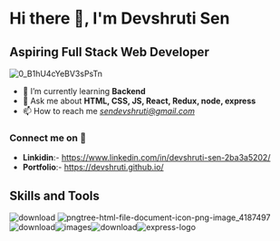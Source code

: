 # Hi there 👋, I'm Devshruti Sen 

## Aspiring Full Stack Web Developer

![0_B1hU4cYeBV3sPsTn](https://github.com/devshruti/devshruti/assets/115461429/62f26e53-82c8-4d8f-83cf-003c14285196)


- 🌱 I’m currently learning **Backend**
- 💬 Ask me about **HTML, CSS, JS, React, Redux, node, express**
- 📫 How to reach me [*sendevshruti@gmail.com*](#sendevshruti@gmail.com)
     

 ### Connect me on 🔗
- **Linkidin**:- https://www.linkedin.com/in/devshruti-sen-2ba3a5202/
- **Portfolio**:- https://devshruti.github.io/

## Skills and Tools
![download](https://github.com/devshruti/devshruti/assets/115461429/70a934a0-e758-438e-8f74-a4454e827a30) ![pngtree-html-file-document-icon-png-image_4187497](https://github.com/devshruti/devshruti/assets/115461429/c9c7827c-5424-4285-bc99-1c2122a8a5fe)![download](https://github.com/devshruti/devshruti/assets/115461429/c3bd24d5-33c7-4f31-a6aa-a72c71707f34)![images](https://github.com/devshruti/devshruti/assets/115461429/a649a9fe-95e5-4585-9086-b033c33b0e1c)![download](https://github.com/devshruti/devshruti/assets/115461429/b713f07e-864c-4fce-82d2-2a64ba42c55b)![express-logo](https://github.com/devshruti/devshruti/assets/115461429/1d0e7641-d2af-45bd-b6a5-1e1da04d4c65)







